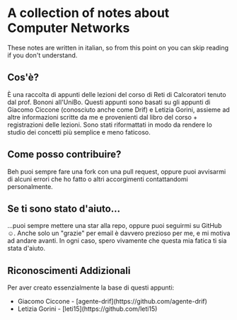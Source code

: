 # A collection of notes about Computer Networks

These notes are written in italian, so from this point on you can skip reading if you don't understand.

## Cos'è?

È una raccolta di appunti delle lezioni del corso di Reti di Calcoratori tenuto dal prof. Bononi all'UniBo. Questi appunti sono basati su gli appunti di Giacomo Ciccone (conosciuto anche come Drif) e Letizia Gorini, assieme ad altre informazioni scritte da me e provenienti dal libro del corso + registrazioni delle lezioni. Sono stati riformattati in modo da rendere lo studio dei concetti più semplice e meno faticoso.

## Come posso contribuire? 

Beh puoi sempre fare una fork con una pull request, oppure puoi avvisarmi di alcuni errori che ho fatto o altri accorgimenti contattandomi personalmente.

## Se ti sono stato d'aiuto...

...puoi sempre mettere una star alla repo, oppure puoi seguirmi su GitHub :relaxed:.
Anche solo un "grazie" per email è davvero prezioso per me, e mi motiva ad andare avanti. In ogni caso, spero vivamente che questa mia fatica ti sia stata d'aiuto.

## Riconoscimenti Addizionali

Per aver creato essenzialmente la base di questi appunti:
<ul>
<li>Giacomo Ciccone - [agente-drif](https://github.com/agente-drif)</li>
<li>Letizia Gorini - [leti15](https://github.com/leti15)</li>
</ul>